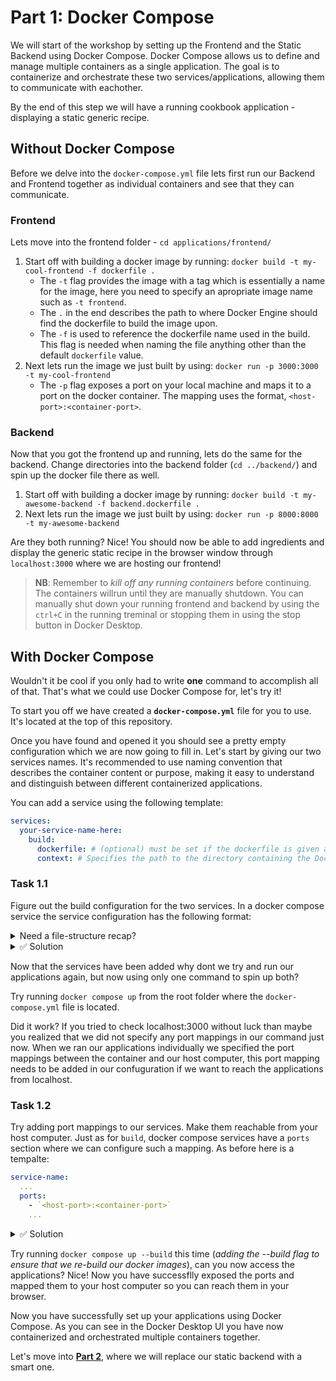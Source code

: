# Part 1: Docker Compose

We will start of the workshop by setting up the Frontend and the Static Backend using Docker Compose. Docker Compose allows us to define and manage multiple containers as a single application. The goal is to containerize and orchestrate these two services/applications, allowing them to communicate with eachother.

By the end of this step we will have a running cookbook application - displaying a static generic recipe.

## Without Docker Compose

Before we delve into the `docker-compose.yml` file lets first run our Backend and Frontend together as individual containers and see that they can communicate.

### Frontend

Lets move into the frontend folder - `cd applications/frontend/`

1. Start off with building a docker image by running: `docker build -t my-cool-frontend -f dockerfile .`
   - The `-t` flag provides the image with a tag which is essentially a name for the image, here you need to specify an apropriate image name such as `-t frontend`.
   - The `.` in the end describes the path to where Docker Engine should find the dockerfile to build the image upon.
   - The `-f` is used to reference the dockerfile name used in the build. This flag is needed when naming the file anything other than the default `dockerfile` value.
2. Next lets run the image we just built by using: `docker run -p 3000:3000 -t my-cool-frontend`
   - The `-p` flag exposes a port on your local machine and maps it to a port on the docker container. The mapping uses the format, `<host-port>:<container-port>`.

### Backend

Now that you got the frontend up and running, lets do the same for the backend. Change directories into the backend folder (`cd ../backend/`) and spin up the docker file there as well.

1. Start off with building a docker image by running: `docker build -t my-awesome-backend -f backend.dockerfile .`
2. Next lets run the image we just built by using: `docker run -p 8000:8000 -t my-awesome-backend`

Are they both running? Nice! You should now be able to add ingredients and display the generic static recipe in the browser window through `localhost:3000` where we are hosting our frontend!

> **NB**: Remember to _kill off any running containers_ before continuing. The containers willrun until they are manually shutdown. You can manually shut down your running frontend and backend by using the `ctrl+C` in the running treminal or stopping them in using the stop button in Docker Desktop.

## With Docker Compose

Wouldn't it be cool if you only had to write **one** command to accomplish all of that. That's what we could use Docker Compose for, let's try it!

To start you off we have created a **`docker-compose.yml`** file for you to use. It's located at the top of this repository.

Once you have found and opened it you should see a pretty empty configuration which we are now going to fill in. Let's start by giving our two services names. It's recommended to use naming convention that describes the container content or purpose, making it easy to understand and distinguish between different containerized applications.

You can add a service using the following template:

```yml
services:
  your-service-name-here:
    build:
      dockerfile: # (optional) must be set if the dockerfile is given a different value than the default name 'Dockerfile'.
      context: # Specifies the path to the directory containing the Dockerfile and the build context.
```

### Task 1.1

Figure out the build configuration for the two services. In a docker compose service the service configuration has the following format:

<details>
<summary>Need a file-structure recap? </summary>
We have the following folder structure to work with, where the applications each have configured docker files in their respective root folders:

```
 root/
    docker-compose.yml
    applications/
        frontend/
        backend/
        backend-openai/
```

</details>

<details>
<summary>✅ Solution</summary>
For the frontend service the context and dockerfile should be:

```yml
build:
  dockerfile: dockerfile
  context: applications/frontend/
```

Similarly the backend build configuration should be:

```yml
build:
  dockerfile: backend.dockerfile
  context: applications/backend/
```

</details>

Now that the services have been added why dont we try and run our applications again, but now using only one command to spin up both?

Try running `docker compose up` from the root folder where the `docker-compose.yml` file is located.

Did it work? If you tried to check localhost:3000 without luck than maybe you realized that we did not specify any port mappings in our command just now. When we ran our applications individually we specified the port mappings between the container and our host computer, this port mapping needs to be added in our confuguration if we want to reach the applications from localhost.

### Task 1.2

Try adding port mappings to our services. Make them reachable from your host computer. Just as for `build`, docker compose services have a `ports` section where we can configure such a mapping. As before here is a tempalte:

```yml
service-name:
  ...
  ports:
    - `<host-port>:<container-port>`
    ...
```

<details>
<summary>✅ Solution</summary>

At the end of this task you should have a `docker-compose.yml` file that looks like this:

```yml
version: "3"
services:
  codepub-backend:
    build:
      dockerfile: backend.dockerfile
      context: applications/backend/
    ports:
      - "8000:8000"
  codepub-frontend:
    build:
      dockerfile: dockerfile
      context: applications/frontend/
    ports:
      - "3000:3000"
```

</details>

Try running `docker compose up --build` this time (_adding the --build flag to ensure that we re-build our docker images_), can you now access the applications? Nice! Now you have successflly exposed the ports and mapped them to your host computer so you can reach them in your browser.

Now you have successfully set up your applications using Docker Compose. As you can see in the Docker Desktop UI you have now containerized and orchestrated multiple containers together.

Let's move into **[Part 2](../02-replace-backend/README.md)**, where we will replace our static backend with a smart one.
